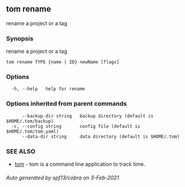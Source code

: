 ## tom rename

rename a project or a tag

### Synopsis

rename a project or a tag

```
tom rename TYPE {name | ID} newName [flags]
```

### Options

```
  -h, --help   help for rename
```

### Options inherited from parent commands

```
      --backup-dir string   backup directory (default is $HOME/.tom/backup)
  -c, --config string       config file (default is $HOME/.tom/tom.yaml)
      --data-dir string     data directory (default is $HOME/.tom)
```

### SEE ALSO

* [tom](tom.md)	 - tom is a command line application to track time.

###### Auto generated by spf13/cobra on 3-Feb-2021
